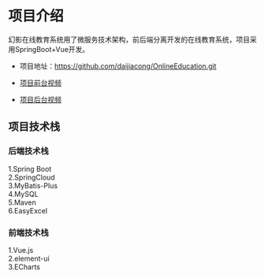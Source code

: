# 项目介绍
幻影在线教育系统用了微服务技术架构，前后端分离开发的在线教育系统，项目采用SpringBoot+Vue开发。<br>
* 项目地址：https://github.com/daijiacong/OnlineEducation.git <br>

* [项目前台视频](https://edu-00.oss-cn-shenzhen.aliyuncs.com/%E5%B9%BB%E5%BD%B1%E5%9C%A8%E7%BA%BF%E6%95%99%E8%82%B2%E7%B3%BB%E7%BB%9F%E5%89%8D%E5%8F%B0.mp4)

* [项目后台视频](https://edu-00.oss-cn-shenzhen.aliyuncs.com/%E5%B9%BB%E5%BD%B1%E5%9C%A8%E7%BA%BF%E6%95%99%E8%82%B2%E7%B3%BB%E7%BB%9F%E5%90%8E%E5%8F%B0.mp4)
## 项目技术栈
### 后端技术栈
  1.Spring Boot <br>
  2.SpringCloud <br>
  3.MyBatis-Plus  <br>
  4.MySQL<br> 
  5.Maven <br>
  6.EasyExcel
### 前端技术栈
  1.Vue.js <br>
  2.element-ui<br>
  3.ECharts
  


  ​
